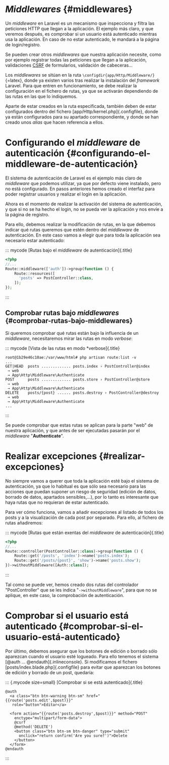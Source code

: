 

# *Middlewares* {#middlewares}

Un *middleware* en Laravel es un mecanismo que inspecciona y filtra las peticiones HTTP que llegan a la aplicación. El ejemplo más claro, y que veremos después, es comprobar si un usuario está autenticado mientras usa la aplicación. En caso de no estar autenticado, le mandará a la página de login/registro.

Se pueden crear otros *middlewares* que nuestra aplicación necesite, como por ejemplo registrar todas las peticiones que llegan a la aplicación, validaciones [CSRF](https://es.wikipedia.org/wiki/Cross-site_request_forgery) de formularios, validación de cabeceras\...

Los *middlewares* se sitúan en la ruta `\configdir{app/Http/Middleware/}`{=latex}, donde ya existen varios tras realizar la instalación del *framework* Laravel. Para que entren en funcionamiento, se debe realizar la configuración en el fichero de rutas, ya que se activarán dependiendo de las rutas en las que lo indiquemos.

Aparte de estar creados en la ruta especificada, también deben de estar configurados dentro del fichero [app/Http/kernel.php]{.configfile}, donde ya están configurados para su apartado correspondiente, y donde se han creado unos *alias* que hacen referencia a ellos.

# Configurando el *middleware* de autenticación {#configurando-el-middleware-de-autenticación}

El sistema de autenticación de Laravel es el ejemplo más claro de *middleware* que podemos utilizar, ya que por defecto viene instalado, pero no está configurado. En pasos anteriores hemos creado el interfaz para poder registrar usuarios y realizar el login en la aplicación.

Ahora es el momento de realizar la activación del sistema de autenticación, y que si no se ha hecho el login, no se pueda ver la aplicación y nos envíe a la página de registro.

Para ello, debemos realizar la modificación de rutas, en la que debemos indicar qué rutas queremos que estén dentro del *middleware* de autenticación. En este caso vamos a elegir que para toda la aplicación sea necesario estar autenticado:

::: mycode
[Rutas bajo el *middleware* de autenticación]{.title}
``` php
<?php
//...
Route::middleware(['auth'])->group(function () {
    Route::resources([
      'posts' => PostController::class,
    ]);
});
```
:::

## Comprobar rutas bajo *middlewares* {#comprobar-rutas-bajo-middlewares}

Si queremos comprobar qué rutas están bajo la influencia de un *middleware*, necesitaremos mirar las rutas en modo *verbose*:

::: mycode
[Vista de las rutas en modo *verbose]{.title}
``` console
root@1b29e46c10ae:/var/www/html# php artisan route:list -v
...
GET|HEAD  posts ............. posts.index › PostController@index
 → web
 → App\Http\Middleware\Authenticate
POST      posts ............. posts.store › PostController@store
 → web
 → App\Http\Middleware\Authenticate
DELETE    posts/{post} ...... posts.destroy › PostController@destroy
 → web
 → App\Http\Middleware\Authenticate
...
```
:::

Se puede comprobar que estas rutas se aplican para la parte "web" de nuestra aplicación, y que antes de ser ejecutadas pasarán por el *middleware* "**Authenticate**".

# Realizar excepciones {#realizar-excepciones}

No siempre vamos a querer que toda la aplicación esté bajo el sistema de autenticación, ya que lo habitual es que sólo sea necesario para las acciones que puedan suponer un riesgo de seguridad (edición de datos, borrado de datos, apartados sensibles,\...), por lo tanto es interesante que haya rutas que no requieran de estar autenticado.

Para ver cómo funciona, vamos a añadir excepciones al listado de todos los posts y a la visualización de cada post por separado. Para ello, al fichero de rutas añadiremos:

::: mycode
[Rutas que están exentas del *middleware* de autenticación]{.title}
``` php
<?php
//...
Route::controller(PostController::class)->group(function () {
    Route::get('/posts', 'index')->name('posts.index');
    Route::get('/posts/{post}', 'show')->name('posts.show');
})->withoutMiddleware([Auth::class]);
```
:::

Tal como se puede ver, hemos creado dos rutas del controlador "PostController" que se les indica "`->withoutMiddleware`", para que no se aplique, en este caso, la comprobación de autenticación.

# Comprobar si el usuario está autenticado {#comprobar-si-el-usuario-está-autenticado}

Por último, debemos asegurar que los botones de edición o borrado sólo aparezcan cuando el usuario esté logueado. Para ello tenemos el sistema [@auth ... @endauth]{.inlineconsole}. Si modificamos el fichero [posts/index.blade.php]{.configfile} para evitar que aparezcan los botones de edición y borrado de un post, quedaría:

::: {.mycode size=small}
[Comprobar si se está autenticado]{.title}
``` html+smarty
@auth
  <a class="btn btn-warning btn-sm" href="{{route('posts.edit',$post)}}"
   role="button">Editar</a>

  <form action="{{route('posts.destroy',$post)}}" method="POST"
    enctype="multipart/form-data">
    @csrf
    @method('DELETE')
    <button class="btn btn-sm btn-danger" type="submit"
      onclick="return confirm('Are you sure?')">Delete
    </button>
  </form>
@endauth
```
:::



